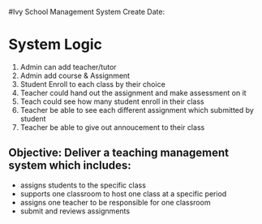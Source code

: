 #Ivy School Management System
Create Date:

# System Logic 
1. Admin can add teacher/tutor
2. Admin add course & Assignment 
3. Student Enroll to each class by their choice 
4. Teacher could hand out the assignment and make assessment on it 
5. Teach could see how many student enroll in their class 
6. Teacher be able to see each different assignment which submitted by student 
7. Teacher be able to give out annoucement to their class 

## Objective: Deliver a teaching management system which includes:

* assigns students to the specific class
* supports one classroom to host one class at a specific period
* assigns one teacher to be responsible for one classroom
* submit and reviews assignments
